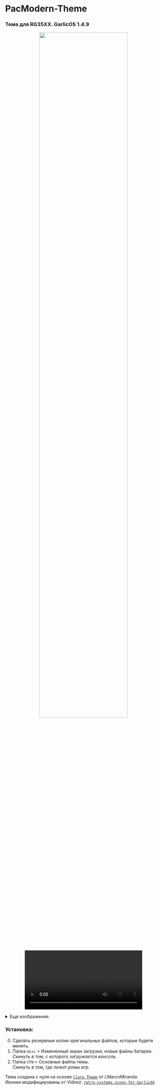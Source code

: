 # PacModern-Theme
### Тема для RG35XX. GarlicOS 1.4.9

<p align="center">
  <img src="https://github.com/user-attachments/assets/4d6edaff-9757-4fb8-b0c5-ab093591dbcd" width="75%">
</p>

<p align="center">
  <video width="75%" controls>
    <source src="https://github.com/user-attachments/assets/064dc76f-758d-4ff5-9feb-d6feb9b98cac" type="video/mp4">
    Your browser does not support the video tag.
  </video>
</p>

<details><summary>Еще изображения:</summary>

  <p align="center">
    <img src="https://github.com/user-attachments/assets/fd639a62-36fd-4815-9d10-313a6c80b07a" width="75%">
  </p>

  <p align="center">
    <img src="https://github.com/user-attachments/assets/001e9829-69f7-4732-8a1b-c7393bf93173" width="75%">
  </p>

  <p align="center">
    <img src="https://github.com/user-attachments/assets/04e700b3-0db0-4c5d-be93-5369e660deca" width="75%">
  </p>

  <p align="center">
    <img src="https://github.com/user-attachments/assets/2e76474f-eda5-48fb-95a0-5daa36bfd53e" width="75%">
  </p>

  <p align="center">
    <img src="https://github.com/user-attachments/assets/646d4d9a-b470-464e-b341-99eeabac5190" width="75%">
  </p>

</details>

### Установка:
0. Сделать резервные копии оригинальных файлов, которые будете менять.
1. Папка `misc` > Измененный экран загрузки, новые файлы батареи. <br> 
*Скинуть в том, с которого загружается консоль.*
2. Папка `CFW` > Основные файлы темы.<br> *Скинуть в том, где лежат ромы игр.*

Тема создана с нуля на основе [`Claro Theme`]([https://](https://www.patreon.com/posts/claro-theme-only-93195786)) от LMarcoMiranda: 
<br> 
Иконки модифицированы от Vidnez: [`retro-systems-icons-for-GarlicOS`]([https://](https://github.com/Vidnez/retro-systems-icons-for-GarlicOS)) 